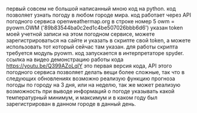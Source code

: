 первый совсем не большой написанный мною код на python. код позволяет узнать погоду в любом городе мира. код работает через API погодного сервиса openweathermap.org в строке номер 5 owm = pyowm.OWM ('89b83544ba0c2ed1c4be507026bbb6d6') указан token моей учетной записи на этом погодном сервисе, можете зарегистрироваться на сайте и указать в скрипте свой token, а можете использовать тот который сейчас там указан.  для работы скрипта требуется модуль pyowm. код запускается в интерпретаторе spyder. ссылка на видео демонстрацию работы кода https://youtu.be/Q399AZoLqlY  это первая версия кода, API этого погодного сервиса позволяет делать вещи более сложные, так что в следующих обновлениях возможно реализую функцию прогноза погоды по городу на 3 дня, или на неделю, так же может реализую возможность при выводе информаций о погоде указывать какой температурный минимум, и максимум и в каком году был зарегистрирован в данном городе в данный день.
